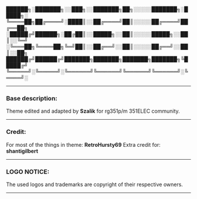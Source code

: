 
██████╗░███████╗░░███╗░░███████╗██╗░░░░░███████╗░█████╗░
╚════██╗██╔════╝░████║░░██╔════╝██║░░░░░██╔════╝██╔══██╗
░█████╔╝██████╗░██╔██║░░█████╗░░██║░░░░░█████╗░░██║░░╚═╝
░╚═══██╗╚════██╗╚═╝██║░░██╔══╝░░██║░░░░░██╔══╝░░██║░░██╗
██████╔╝██████╔╝███████╗███████╗███████╗███████╗╚█████╔╝
╚═════╝░╚═════╝░╚══════╝╚══════╝╚══════╝╚══════╝░╚════╝░

---

### Base description:

Theme edited and adapted by **Szalik** for rg351p/m 351ELEC community.

---

### Credit:

For most of the things in theme: **RetroHursty69**
Extra credit for: **shantigilbert**

---

### LOGO NOTICE:

The used logos and trademarks are copyright of their respective owners.

---
